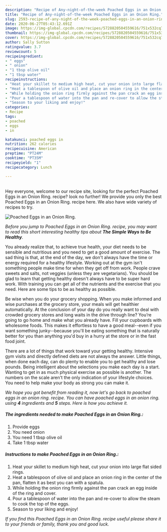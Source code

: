 ```yaml
---
description: "Recipe of Any-night-of-the-week Poached Eggs in an Onion Ring."
title: "Recipe of Any-night-of-the-week Poached Eggs in an Onion Ring."
slug: 2593-recipe-of-any-night-of-the-week-poached-eggs-in-an-onion-ring
date: 2020-06-27T05:43:12.691Z
image: https://img-global.cpcdn.com/recipes/5728820504559616/751x532cq70/poached-eggs-in-an-onion-ring-recipe-main-photo.jpg
thumbnail: https://img-global.cpcdn.com/recipes/5728820504559616/751x532cq70/poached-eggs-in-an-onion-ring-recipe-main-photo.jpg
cover: https://img-global.cpcdn.com/recipes/5728820504559616/751x532cq70/poached-eggs-in-an-onion-ring-recipe-main-photo.jpg
author: Sally Sutton
ratingvalue: 3.7
reviewcount: 5
recipeingredient:
- " eggs"
- " onion"
- "1 tbsp olive oil"
- "1 tbsp water"
recipeinstructions:
- "Heat your skillet to medium high heat, cut your onion into large flat sided rings."
- "Heat a tablespoon of olive oil and place an onion ring in the center of the pan, flatten it as best you can with a spatula."
- "While holding the onion ring firmly against the pan crack an egg inside of the ring and cover."
- "Pour a tablespoon of water into the pan and re-cover to allow the steam to cook the top of the eggs."
- "Season to your liking and enjoy!"
categories:
- Recipe
tags:
- poached
- eggs
- in

katakunci: poached eggs in 
nutrition: 262 calories
recipecuisine: American
preptime: "PT24M"
cooktime: "PT35M"
recipeyield: "1"
recipecategory: Lunch

---
```

<br>
Hey everyone, welcome to our recipe site, looking for the perfect Poached Eggs in an Onion Ring. recipe? look no further! We provide you only the best Poached Eggs in an Onion Ring. recipe here. We also have wide variety of recipes to try.
<br>


![Poached Eggs in an Onion Ring.](https://img-global.cpcdn.com/recipes/5728820504559616/751x532cq70/poached-eggs-in-an-onion-ring-recipe-main-photo.jpg)

<i>Before you jump to Poached Eggs in an Onion Ring. recipe, you may want to read this short interesting healthy tips about <strong>The Simple Ways to Be Healthy</strong>.</i>

You already realize that, to achieve true health, your diet needs to be sensible and nutritious and you need to get a good amount of exercise. The sad thing is that, at the end of the day, we don't always have the time or energy required for a healthy lifestyle. Working out at the gym isn't something people make time for when they get off from work. People crave sweets and salts, not veggies (unless they are vegetarians). You should be glad to learn that getting healthy doesn't always have to be super hard work. With training you can get all of the nutrients and the exercise that you need. Here are some tips to be as healthy as possible.

Be wise when you do your grocery shopping. When you make informed and wise purchases at the grocery store, your meals will get healthier automatically. At the conclusion of your day do you really want to deal with crowded grocery stores and long waits in the drive through line? You’re going to go home and make what you already have. Fill your cupboards with wholesome foods. This makes it effortless to have a good meal--even if you want something junky--because you'll be eating something that is naturally better for you than anything you'd buy in a hurry at the store or in the fast food joint.

There are a lot of things that work toward your getting healthy. Intensive gym visits and directly defined diets are not always the answer. Little things, when done each day, can do plenty to enable you to get healthy and lose pounds. Being intelligent about the selections you make each day is a start. Wanting to get in as much physical exercise as possible is another. The numbers on the scale aren't the only indication of your lifestyle choices. You need to help make your body as strong you can make it. 


<i>We hope you got benefit from reading it, now let's go back to poached eggs in an onion ring. recipe. You can have poached eggs in an onion ring. using <strong>4</strong> ingredients and <strong>5</strong> steps. Here is how you achieve it.
</i>

##### The ingredients needed to make Poached Eggs in an Onion Ring.:

1. Provide  eggs
1. You need  onion
1. You need 1 tbsp olive oil
1. Take 1 tbsp water


##### Instructions to make Poached Eggs in an Onion Ring.:

1. Heat your skillet to medium high heat, cut your onion into large flat sided rings.
1. Heat a tablespoon of olive oil and place an onion ring in the center of the pan, flatten it as best you can with a spatula.
1. While holding the onion ring firmly against the pan crack an egg inside of the ring and cover.
1. Pour a tablespoon of water into the pan and re-cover to allow the steam to cook the top of the eggs.
1. Season to your liking and enjoy!


<i>If you find this Poached Eggs in an Onion Ring. recipe useful please share it to your friends or family, thank you and good luck.</i>
